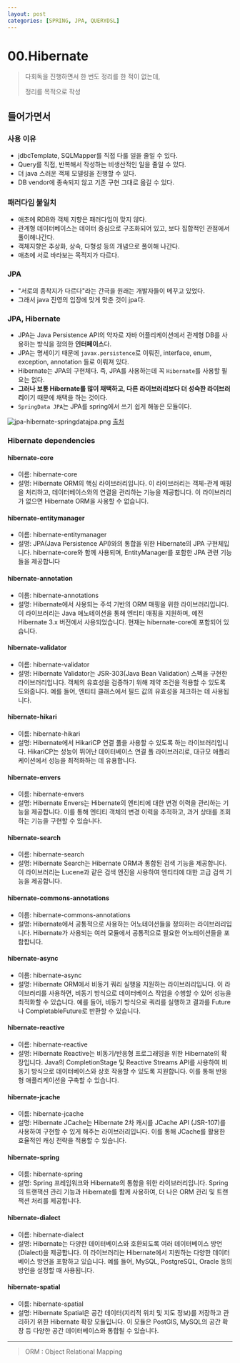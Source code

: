 ```yaml
---
layout: post
categories: [SPRING, JPA, QUERYDSL]
---
```



# 00.Hibernate

> <p>다회독을 진행하면서 한 번도 정리를 한 적이 없는데,</p>
> <p>정리를 목적으로 작성</p>

## 들어가면서

### 사용 이유
- jdbcTemplate, SQLMapper를 직접 다룰 일을 줄일 수 있다.
- Query를 직접, 반복해서 작성하는 비생산적인 일을 줄일 수 있다.
- 더 java 스러운 객체 모델링을 진행할 수 있다.
- DB vendor에 종속되지 않고 기존 구현 그대로 옮길 수 있다.


### 패러다임 불일치
- 애초에 RDB와 객체 지향은 패러다임이 맞지 않다.
- 관계형 데이터베이스는 데이터 중심으로 구조화되어 있고, 보다 집합적인 관점에서 풀이해나간다.
- 객체지향은 추상화, 상속, 다형성 등의 개념으로 풀이해 나간다.
- 애초에 서로 바라보는 목적지가 다르다.

### JPA
- "서로의 종착지가 다르다"라는 간극을 원래는 개발자들이 메꾸고 있었다.
- 그래서 java 진영의 입장에 맞게 맞춘 것이 jpa다.

###  JPA, Hibernate
- JPA는 Java Persistence API의 약자로 자바 어플리케이션에서 관계형 DB를 사용하는 방식을 정의한 **인터페이스**다.
- JPA는 명세이기 때문에 `javax.persistence`로 이뤄진, interface, enum, exception, annotation 들로 이뤄져 있다.
- Hibernate는 JPA의 구현체다. 즉, JPA를 사용하는데 꼭 `Hibernate`를 사용할 필요는 없다.
- **그러나 보통 Hibernate를 많이 채택하고, 다른 라이브러리보다 더 성숙한 라이브러리**이기 때문에 채택을 하는 것이다.
- `SpringData JPA`는 JPA를 spring에서 쓰기 쉽게 해놓은 모듈이다.

![jpa-hibernate-springdatajpa.png](../../image/jpa-hibernate-springdatajpa.png)
[출처](https://suhwan.dev/2019/02/24/jpa-vs-hibernate-vs-spring-data-jpa/)



### Hibernate dependencies

#### hibernate-core

- 이름: hibernate-core
- 설명: Hibernate ORM의 핵심 라이브러리입니다. 이 라이브러리는 객체-관계 매핑을 처리하고, 데이터베이스와의 연결을 관리하는 기능을 제공합니다. 이 라이브러리가 없으면 Hibernate ORM을 사용할 수 없습니다.

#### hibernate-entitymanager

- 이름: hibernate-entitymanager
- 설명: JPA(Java Persistence API)와의 통합을 위한 Hibernate의 JPA 구현체입니다. hibernate-core와 함께 사용되며, EntityManager를 포함한 JPA 관련 기능들을 제공합니다

#### hibernate-annotation

- 이름: hibernate-annotations
- 설명: Hibernate에서 사용되는 주석 기반의 ORM 매핑을 위한 라이브러리입니다. 이 라이브러리는 Java 애노테이션을 통해 엔티티 매핑을 지원하며, 예전 Hibernate 3.x 버전에서 사용되었습니다. 현재는 hibernate-core에 포함되어 있습니다.

#### hibernate-validator

- 이름: hibernate-validator
- 설명: Hibernate Validator는 JSR-303(Java Bean Validation) 스펙을 구현한 라이브러리입니다. 객체의 유효성을 검증하기 위해 제약 조건을 적용할 수 있도록 도와줍니다. 예를 들어, 엔티티 클래스에서 필드 값의 유효성을 체크하는 데 사용됩니다.

#### hibernate-hikari

- 이름: hibernate-hikari
- 설명: Hibernate에서 HikariCP 연결 풀을 사용할 수 있도록 하는 라이브러리입니다. HikariCP는 성능이 뛰어난 데이터베이스 연결 풀 라이브러리로, 대규모 애플리케이션에서 성능을 최적화하는 데 유용합니다.

#### hibernate-envers

- 이름: hibernate-envers
- 설명: Hibernate Envers는 Hibernate의 엔티티에 대한 변경 이력을 관리하는 기능을 제공합니다. 이를 통해 엔티티 객체의 변경 이력을 추적하고, 과거 상태를 조회하는 기능을 구현할 수 있습니다.

#### hibernate-search

- 이름: hibernate-search
- 설명: Hibernate Search는 Hibernate ORM과 통합된 검색 기능을 제공합니다. 이 라이브러리는 Lucene과 같은 검색 엔진을 사용하여 엔티티에 대한 고급 검색 기능을 제공합니다.

#### hibernate-commons-annotations

- 이름: hibernate-commons-annotations
- 설명: Hibernate에서 공통적으로 사용하는 어노테이션들을 정의하는 라이브러리입니다. Hibernate가 사용되는 여러 모듈에서 공통적으로 필요한 어노테이션들을 포함합니다.


#### hibernate-async

- 이름: hibernate-async
- 설명: Hibernate ORM에서 비동기 쿼리 실행을 지원하는 라이브러리입니다. 이 라이브러리를 사용하면, 비동기 방식으로 데이터베이스 작업을 수행할 수 있어 성능을 최적화할 수 있습니다. 예를 들어, 비동기 방식으로 쿼리를 실행하고 결과를 Future나 CompletableFuture로 반환할 수 있습니다.

#### hibernate-reactive

- 이름: hibernate-reactive
- 설명: Hibernate Reactive는 비동기/반응형 프로그래밍을 위한 Hibernate의 확장입니다. Java의 CompletionStage 및 Reactive Streams API를 사용하여 비동기 방식으로 데이터베이스와 상호 작용할 수 있도록 지원합니다. 이를 통해 반응형 애플리케이션을 구축할 수 있습니다.

#### hibernate-jcache
- 이름: hibernate-jcache
- 설명: Hibernate JCache는 Hibernate 2차 캐시를 JCache API (JSR-107)를 사용하여 구현할 수 있게 해주는 라이브러리입니다. 이를 통해 JCache를 활용한 효율적인 캐싱 전략을 적용할 수 있습니다.


#### hibernate-spring
- 이름: hibernate-spring
- 설명: Spring 프레임워크와 Hibernate의 통합을 위한 라이브러리입니다. Spring의 트랜잭션 관리 기능과 Hibernate를 함께 사용하여, 더 나은 ORM 관리 및 트랜잭션 처리를 제공합니다.

#### hibernate-dialect
- 이름: hibernate-dialect
- 설명: Hibernate는 다양한 데이터베이스와 호환되도록 여러 데이터베이스 방언(Dialect)을 제공합니다. 이 라이브러리는 Hibernate에서 지원하는 다양한 데이터베이스 방언을 포함하고 있습니다. 예를 들어, MySQL, PostgreSQL, Oracle 등의 방언을 설정할 때 사용됩니다.


#### hibernate-spatial
- 이름: hibernate-spatial
- 설명: Hibernate Spatial은 공간 데이터(지리적 위치 및 지도 정보)를 저장하고 관리하기 위한 Hibernate 확장 모듈입니다. 이 모듈은 PostGIS, MySQL의 공간 확장 등 다양한 공간 데이터베이스와 통합될 수 있습니다.

-----
> ORM : Object Relational Mapping